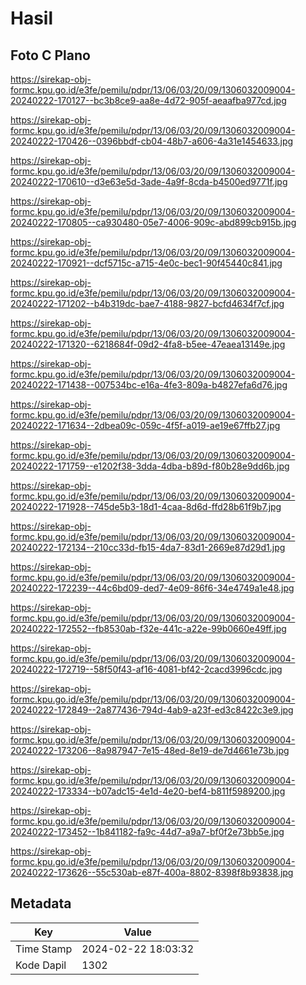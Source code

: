 # Hasil

## Foto C Plano

https://sirekap-obj-formc.kpu.go.id/e3fe/pemilu/pdpr/13/06/03/20/09/1306032009004-20240222-170127--bc3b8ce9-aa8e-4d72-905f-aeaafba977cd.jpg

https://sirekap-obj-formc.kpu.go.id/e3fe/pemilu/pdpr/13/06/03/20/09/1306032009004-20240222-170426--0396bbdf-cb04-48b7-a606-4a31e1454633.jpg

https://sirekap-obj-formc.kpu.go.id/e3fe/pemilu/pdpr/13/06/03/20/09/1306032009004-20240222-170610--d3e63e5d-3ade-4a9f-8cda-b4500ed9771f.jpg

https://sirekap-obj-formc.kpu.go.id/e3fe/pemilu/pdpr/13/06/03/20/09/1306032009004-20240222-170805--ca930480-05e7-4006-909c-abd899cb915b.jpg

https://sirekap-obj-formc.kpu.go.id/e3fe/pemilu/pdpr/13/06/03/20/09/1306032009004-20240222-170921--dcf5715c-a715-4e0c-bec1-90f45440c841.jpg

https://sirekap-obj-formc.kpu.go.id/e3fe/pemilu/pdpr/13/06/03/20/09/1306032009004-20240222-171202--b4b319dc-bae7-4188-9827-bcfd4634f7cf.jpg

https://sirekap-obj-formc.kpu.go.id/e3fe/pemilu/pdpr/13/06/03/20/09/1306032009004-20240222-171320--6218684f-09d2-4fa8-b5ee-47eaea13149e.jpg

https://sirekap-obj-formc.kpu.go.id/e3fe/pemilu/pdpr/13/06/03/20/09/1306032009004-20240222-171438--007534bc-e16a-4fe3-809a-b4827efa6d76.jpg

https://sirekap-obj-formc.kpu.go.id/e3fe/pemilu/pdpr/13/06/03/20/09/1306032009004-20240222-171634--2dbea09c-059c-4f5f-a019-ae19e67ffb27.jpg

https://sirekap-obj-formc.kpu.go.id/e3fe/pemilu/pdpr/13/06/03/20/09/1306032009004-20240222-171759--e1202f38-3dda-4dba-b89d-f80b28e9dd6b.jpg

https://sirekap-obj-formc.kpu.go.id/e3fe/pemilu/pdpr/13/06/03/20/09/1306032009004-20240222-171928--745de5b3-18d1-4caa-8d6d-ffd28b61f9b7.jpg

https://sirekap-obj-formc.kpu.go.id/e3fe/pemilu/pdpr/13/06/03/20/09/1306032009004-20240222-172134--210cc33d-fb15-4da7-83d1-2669e87d29d1.jpg

https://sirekap-obj-formc.kpu.go.id/e3fe/pemilu/pdpr/13/06/03/20/09/1306032009004-20240222-172239--44c6bd09-ded7-4e09-86f6-34e4749a1e48.jpg

https://sirekap-obj-formc.kpu.go.id/e3fe/pemilu/pdpr/13/06/03/20/09/1306032009004-20240222-172552--fb8530ab-f32e-441c-a22e-99b0660e49ff.jpg

https://sirekap-obj-formc.kpu.go.id/e3fe/pemilu/pdpr/13/06/03/20/09/1306032009004-20240222-172719--58f50f43-af16-4081-bf42-2cacd3996cdc.jpg

https://sirekap-obj-formc.kpu.go.id/e3fe/pemilu/pdpr/13/06/03/20/09/1306032009004-20240222-172849--2a877436-794d-4ab9-a23f-ed3c8422c3e9.jpg

https://sirekap-obj-formc.kpu.go.id/e3fe/pemilu/pdpr/13/06/03/20/09/1306032009004-20240222-173206--8a987947-7e15-48ed-8e19-de7d4661e73b.jpg

https://sirekap-obj-formc.kpu.go.id/e3fe/pemilu/pdpr/13/06/03/20/09/1306032009004-20240222-173334--b07adc15-4e1d-4e20-bef4-b811f5989200.jpg

https://sirekap-obj-formc.kpu.go.id/e3fe/pemilu/pdpr/13/06/03/20/09/1306032009004-20240222-173452--1b841182-fa9c-44d7-a9a7-bf0f2e73bb5e.jpg

https://sirekap-obj-formc.kpu.go.id/e3fe/pemilu/pdpr/13/06/03/20/09/1306032009004-20240222-173626--55c530ab-e87f-400a-8802-8398f8b93838.jpg


## Metadata

| Key        | Value               |
| ---------- | ------------------- |
| Time Stamp | 2024-02-22 18:03:32 |
| Kode Dapil | 1302                |



